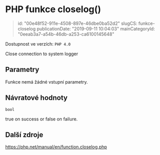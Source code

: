 PHP funkce closelog()
================================

> id: "00e48f52-911e-4508-897e-46dbe0ba52d2"
> slugCS: funkce-closelog
> publicationDate: "2019-09-11 10:04:03"
> mainCategoryId: "0eeab3a7-a54b-46db-a253-ca6100145648"

Dostupnost ve verzích: `PHP 4.0`

Close connection to system logger


Parametry
--------------

Funkce nemá žádné vstupní parametry.

Návratové hodnoty
----------------

`bool`

true on success or false on failure.

Další zdroje
------------

https://php.net/manual/en/function.closelog.php
